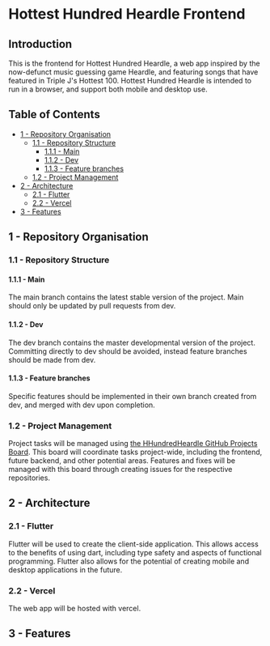 # Hottest Hundred Heardle Frontend

## Introduction

This is the frontend for Hottest Hundred Heardle, a web app inspired by the now-defunct music guessing game Heardle, and featuring songs that have featured in Triple J's Hottest 100. Hottest Hundred Heardle is intended to run in a browser, and support both mobile and desktop use.

## Table of Contents
- [1 - Repository Organisation](#1---repository-organisation)
  - [1.1 - Repository Structure](#11---repository-structure)
    - [1.1.1 - Main](#111---main)
    - [1.1.2 - Dev](#112---dev)
    - [1.1.3 - Feature branches](#113---feature-branches)
  - [1.2 - Project Management](#12---project-management)
- [2 - Architecture](#2---architecture)
  - [2.1 - Flutter](#21---flutter)
  - [2.2 - Vercel](#22---vercel)
- [3 - Features](#3---features)

## 1 - Repository Organisation

###  1.1 - Repository Structure

#### 1.1.1 - Main

The main branch contains the latest stable version of the project. Main should only be updated by pull requests from dev.

#### 1.1.2 - Dev

The dev branch contains the master developmental version of the project. Committing directly to dev should be avoided, instead feature branches should be made from dev.

#### 1.1.3 - Feature branches

Specific features should be implemented in their own branch created from dev, and merged with dev upon completion.

### 1.2 - Project Management

Project tasks will be managed using [the HHundredHeardle GitHub Projects Board](https://github.com/orgs/HHundredHeardle/projects/1/views/1). This board will coordinate tasks project-wide, including the frontend, future backend, and other potential areas. Features and fixes will be managed with this board through creating issues for the respective repositories.

## 2 - Architecture

### 2.1 - Flutter

Flutter will be used to create the client-side application. This allows access to the benefits of using dart, including type safety and aspects of functional programming. Flutter also allows for the potential of creating mobile and desktop applications in the future. 

### 2.2 - Vercel

The web app will be hosted with vercel.

## 3 - Features
